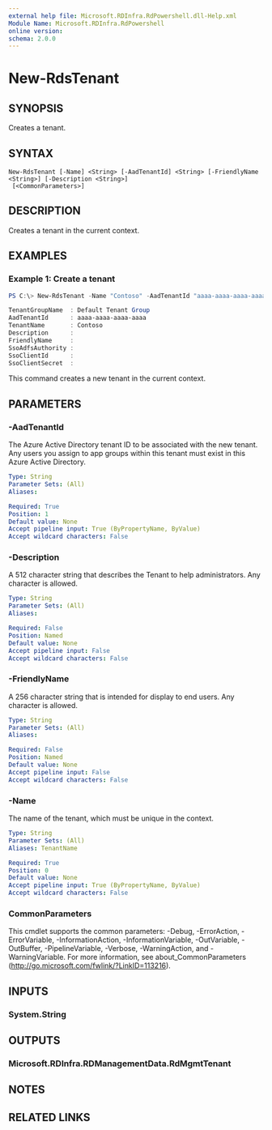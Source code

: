 ```yaml
---
external help file: Microsoft.RDInfra.RdPowershell.dll-Help.xml
Module Name: Microsoft.RDInfra.RdPowershell
online version:
schema: 2.0.0
---
```


# New-RdsTenant

## SYNOPSIS
Creates a tenant. 

## SYNTAX

```
New-RdsTenant [-Name] <String> [-AadTenantId] <String> [-FriendlyName <String>] [-Description <String>]
 [<CommonParameters>]
```

## DESCRIPTION
Creates a tenant in the current context. 

## EXAMPLES

### Example 1: Create a tenant
```powershell
PS C:\> New-RdsTenant -Name "Contoso" -AadTenantId "aaaa-aaaa-aaaa-aaaa"

TenantGroupName  : Default Tenant Group
AadTenantId      : aaaa-aaaa-aaaa-aaaa
TenantName       : Contoso
Description      : 
FriendlyName     : 
SsoAdfsAuthority :
SsoClientId      :
SsoClientSecret  :
```
This command creates a new tenant in the current context.

## PARAMETERS

### -AadTenantId
The Azure Active Directory tenant ID to be associated with the new tenant. Any users you assign to app groups within this tenant must exist in this Azure Active Directory.

```yaml
Type: String
Parameter Sets: (All)
Aliases:

Required: True
Position: 1
Default value: None
Accept pipeline input: True (ByPropertyName, ByValue)
Accept wildcard characters: False
```

### -Description
A 512 character string that describes the Tenant to help administrators. Any character is allowed. 

```yaml
Type: String
Parameter Sets: (All)
Aliases:

Required: False
Position: Named
Default value: None
Accept pipeline input: False
Accept wildcard characters: False
```

### -FriendlyName
A 256 character string that is intended for display to end users. Any character is allowed. 

```yaml
Type: String
Parameter Sets: (All)
Aliases:

Required: False
Position: Named
Default value: None
Accept pipeline input: False
Accept wildcard characters: False
```

### -Name
The name of the tenant, which must be unique in the context.

```yaml
Type: String
Parameter Sets: (All)
Aliases: TenantName

Required: True
Position: 0
Default value: None
Accept pipeline input: True (ByPropertyName, ByValue)
Accept wildcard characters: False
```

### CommonParameters
This cmdlet supports the common parameters: -Debug, -ErrorAction, -ErrorVariable, -InformationAction, -InformationVariable, -OutVariable, -OutBuffer, -PipelineVariable, -Verbose, -WarningAction, and -WarningVariable. For more information, see about_CommonParameters (http://go.microsoft.com/fwlink/?LinkID=113216).

## INPUTS

### System.String

## OUTPUTS

### Microsoft.RDInfra.RDManagementData.RdMgmtTenant

## NOTES

## RELATED LINKS
